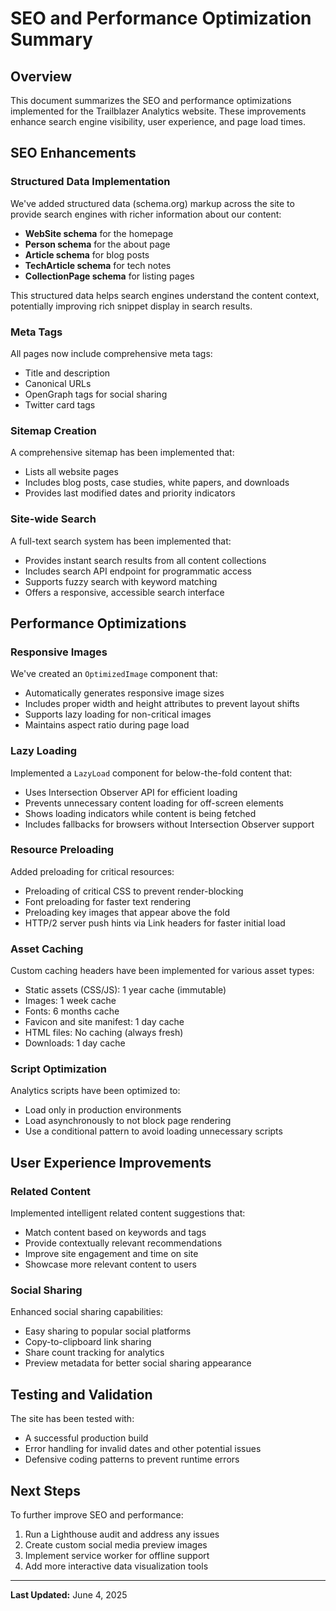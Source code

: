 # SEO and Performance Optimization Summary

## Overview

This document summarizes the SEO and performance optimizations implemented for the Trailblazer Analytics website. These improvements enhance search engine visibility, user experience, and page load times.

## SEO Enhancements

### Structured Data Implementation

We've added structured data (schema.org) markup across the site to provide search engines with richer information about our content:

- **WebSite schema** for the homepage
- **Person schema** for the about page
- **Article schema** for blog posts
- **TechArticle schema** for tech notes
- **CollectionPage schema** for listing pages

This structured data helps search engines understand the content context, potentially improving rich snippet display in search results.

### Meta Tags

All pages now include comprehensive meta tags:

- Title and description
- Canonical URLs
- OpenGraph tags for social sharing
- Twitter card tags

### Sitemap Creation

A comprehensive sitemap has been implemented that:

- Lists all website pages
- Includes blog posts, case studies, white papers, and downloads
- Provides last modified dates and priority indicators

### Site-wide Search

A full-text search system has been implemented that:

- Provides instant search results from all content collections
- Includes search API endpoint for programmatic access
- Supports fuzzy search with keyword matching
- Offers a responsive, accessible search interface

## Performance Optimizations

### Responsive Images

We've created an `OptimizedImage` component that:

- Automatically generates responsive image sizes
- Includes proper width and height attributes to prevent layout shifts
- Supports lazy loading for non-critical images
- Maintains aspect ratio during page load

### Lazy Loading

Implemented a `LazyLoad` component for below-the-fold content that:

- Uses Intersection Observer API for efficient loading
- Prevents unnecessary content loading for off-screen elements
- Shows loading indicators while content is being fetched
- Includes fallbacks for browsers without Intersection Observer support

### Resource Preloading

Added preloading for critical resources:

- Preloading of critical CSS to prevent render-blocking
- Font preloading for faster text rendering
- Preloading key images that appear above the fold
- HTTP/2 server push hints via Link headers for faster initial load

### Asset Caching

Custom caching headers have been implemented for various asset types:

- Static assets (CSS/JS): 1 year cache (immutable)
- Images: 1 week cache
- Fonts: 6 months cache
- Favicon and site manifest: 1 day cache
- HTML files: No caching (always fresh)
- Downloads: 1 day cache

### Script Optimization

Analytics scripts have been optimized to:

- Load only in production environments
- Load asynchronously to not block page rendering
- Use a conditional pattern to avoid loading unnecessary scripts

## User Experience Improvements

### Related Content

Implemented intelligent related content suggestions that:

- Match content based on keywords and tags
- Provide contextually relevant recommendations
- Improve site engagement and time on site
- Showcase more relevant content to users

### Social Sharing

Enhanced social sharing capabilities:

- Easy sharing to popular social platforms
- Copy-to-clipboard link sharing
- Share count tracking for analytics
- Preview metadata for better social sharing appearance

## Testing and Validation

The site has been tested with:

- A successful production build
- Error handling for invalid dates and other potential issues
- Defensive coding patterns to prevent runtime errors

## Next Steps

To further improve SEO and performance:

1. Run a Lighthouse audit and address any issues
2. Create custom social media preview images
3. Implement service worker for offline support
4. Add more interactive data visualization tools

---

**Last Updated:** June 4, 2025
